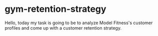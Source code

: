 # gym-retention-strategy
Hello, today my task is going to be to analyze Model Fitness's customer profiles and come up with a customer retention strategy. 
